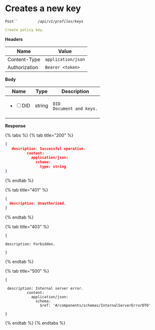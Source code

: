 # Creates a new key

`Post``         `_`/api/v1/profiles/keys`_

```yaml
Create policy key.
```

**Headers**

| Name          | Value              |
| ------------- | ------------------ |
| Content-Type  | `application/json` |
| Authorization | `Bearer <token>`   |

**Body**

| Name                                                                    | Type   | Description                                                                                           |
| ----------------------------------------------------------------------- | ------ | ----------------------------------------------------------------------------------------------------- |
| <ul class="contains-task-list"><li><input type="checkbox">DID</li></ul> | string | <p></p><p></p><pre class="language-yaml"><code class="lang-yaml">DID Document and keys.
</code></pre> |

**Response**

{% tabs %}
{% tab title="200" %}
```json
{
   description: Successful operation.
          content:
            application/json:
              schema:
                type: string
}
```
{% endtab %}

{% tab title="401" %}
```json
{
  description: Unauthorized.
}
```
{% endtab %}

{% tab title="403" %}
```
{

description: Forbidden.

}
```
{% endtab %}

{% tab title="500" %}
```
{

 description: Internal server error.
          content:
            application/json:
              schema:
                $ref: '#/components/schemas/InternalServerErrorDTO'

}
```
{% endtab %}
{% endtabs %}
